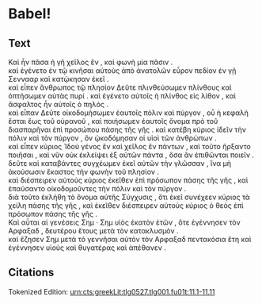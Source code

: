 # Babel!


## Text

Καὶ ἦν πᾶσα ἡ γῆ χεῖλος ἕν , καὶ φωνὴ μία πᾶσιν .  
καὶ ἐγένετο ἐν τῷ κινῆσαι αὐτοὺς ἀπὸ ἀνατολῶν εὗρον
πεδίον ἐν γῇ Σεννααρ καὶ κατῴκησαν ἐκεῖ .  
καὶ εἶπεν ἄνθρωπος τῷ πλησίον Δεῦτε πλινθεύσωμεν
πλίνθους καὶ ὀπτήσωμεν αὐτὰς πυρί . καὶ ἐγένετο αὐτοῖς ἡ
πλίνθος εἰς λίθον , καὶ ἄσφαλτος ἦν αὐτοῖς ὁ πηλός .  
καὶ εἶπαν Δεῦτε οἰκοδομήσωμεν ἑαυτοῖς πόλιν καὶ πύργον ,
οὗ ἡ κεφαλὴ ἔσται ἕως τοῦ οὐρανοῦ , καὶ ποιήσωμεν ἑαυτοῖς
ὄνομα πρὸ τοῦ διασπαρῆναι ἐπὶ προσώπου πάσης τῆς γῆς .
καὶ κατέβη κύριος ἰδεῖν τὴν πόλιν καὶ τὸν πύργον , ὃν
ᾠκοδόμησαν οἱ υἱοὶ τῶν ἀνθρώπων .  
καὶ εἶπεν κύριος Ἰδοὺ γένος ἓν καὶ χεῖλος ἓν πάντων , καὶ
τοῦτο ἤρξαντο ποιῆσαι , καὶ νῦν οὐκ ἐκλείψει ἐξ αὐτῶν
πάντα , ὅσα ἂν ἐπιθῶνται ποιεῖν .  
δεῦτε καὶ καταβάντες συγχέωμεν ἐκεῖ αὐτῶν τὴν γλῶσσαν ,
ἵνα μὴ ἀκούσωσιν ἕκαστος τὴν φωνὴν τοῦ πλησίον .  
καὶ διέσπειρεν αὐτοὺς κύριος ἐκεῖθεν ἐπὶ πρόσωπον πάσης
τῆς γῆς , καὶ ἐπαύσαντο οἰκοδομοῦντες τὴν πόλιν καὶ τὸν
πύργον .  
διὰ τοῦτο ἐκλήθη τὸ ὄνομα αὐτῆς Σύγχυσις , ὅτι ἐκεῖ
συνέχεεν κύριος τὰ χείλη πάσης τῆς γῆς , καὶ ἐκεῖθεν
διέσπειρεν αὐτοὺς κύριος ὁ θεὸς ἐπὶ πρόσωπον πάσης τῆς
γῆς .  
Καὶ αὗται αἱ γενέσεις Σημ · Σημ υἱὸς ἑκατὸν ἐτῶν , ὅτε
ἐγέννησεν τὸν Αρφαξαδ , δευτέρου ἔτους μετὰ τὸν
κατακλυσμόν .  
καὶ ἔζησεν Σημ μετὰ τὸ γεννῆσαι αὐτὸν τὸν Αρφαξαδ
πεντακόσια ἔτη καὶ ἐγέννησεν υἱοὺς καὶ θυγατέρας καὶ
ἀπέθανεν .  

## Citations

Tokenized Edition: [urn:cts:greekLit:tlg0527.tlg001.fu01t:11.1-11.11](http://folio.furman.edu/citeservlet/texts?request=GetPassagePlus&urn=urn%3Acts%3AgreekLit%3Atlg0527.tlg001.fu01t%3A11.1-11.11)
